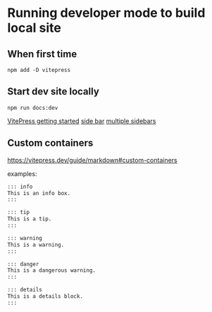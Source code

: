 # Running developer mode to build local site

## When first time

```shell
npm add -D vitepress
```

## Start dev site locally

```shell
npm run docs:dev
```

[VitePress getting started](https://vitepress.dev/guide/getting-started)
[side bar](https://vitepress.dev/reference/default-theme-sidebar)
[multiple sidebars](https://vitepress.dev/reference/default-theme-sidebar#multiple-sidebars)

## Custom containers

https://vitepress.dev/guide/markdown#custom-containers


examples:

```markdown
::: info
This is an info box.
:::

::: tip
This is a tip.
:::

::: warning
This is a warning.
:::

::: danger
This is a dangerous warning.
:::

::: details
This is a details block.
:::
```
